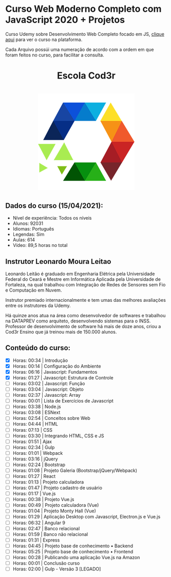 # Curso Web Moderno Completo com JavaScript 2020 + Projetos
Curso Udemy sobre Desenvolvimento Web Completo focado em JS, <a target="_blank" href="https://www.udemy.com/course/curso-web/" >clique aqui</a> para ver o curso na plataforma.

Cada Arquivo possúi uma numeração de acordo com a ordem em que foram feitos no curso, para facilitar a consulta.

<h1 align="center">
    Escola Cod3r
</h1>

<h1 align="center">
    <a href="https://www.cod3r.com.br/">
        <img alt="Cod3r" src="https://github.com/rafaelthosi/webModernoJS/blob/master/logo-cod3r.png" />
    </a>
</h1>


## Dados do curso (15/04/2021):
- Nível de experiência: Todos os níveis
- Alunos: 92031
- Idiomas: Português
- Legendas: Sim
- Aulas: 614
- Vídeo: 89,5 horas no total

## Instrutor Leonardo Moura Leitao
Leonardo Leitão é graduado em Engenharia Elétrica pela Universidade Federal do Ceará e Mestre em Informática Aplicada pela Universidade de Fortaleza, na qual trabalhou com Integração de Redes de Sensores sem Fio e Computação em Nuvem.

Instrutor premiado internacionalmente e tem umas das melhores avaliações entre os instrutores da Udemy.

Há quinze anos atua na área como desenvolvedor de softwares e trabalhou na DATAPREV como arquiteto, desenvolvendo sistemas para o INSS. Professor de desenvolvimento de software há mais de doze anos, criou a Cod3r Ensino que já treinou mais de 150.000 alunos.

## Conteúdo do curso:
- [x] Horas: 00:34 | Introdução
- [x] Horas: 00:14 | Configuração do Ambiente
- [x] Horas: 06:16 | Javascript: Fundamentos 
- [x] Horas: 01:27 | Javascript: Estrutura de Controle 
- [ ] Horas: 03:02 | Javascript: Função 
- [ ] Horas: 03:04 | Javascript: Objeto 
- [ ] Horas: 02:37 | Javascript: Array 
- [ ] Horas: 00:01 | Lista de Exercícios de Javascript 
- [ ] Horas: 03:38 | Node.js 
- [ ] Horas: 03:08 | ESNext 
- [ ] Horas: 02:54 | Conceitos sobre Web 
- [ ] Horas: 04:44 | HTML 
- [ ] Horas: 07:13 | CSS 
- [ ] Horas: 03:30 | Integrando HTML, CSS e JS 
- [ ] Horas: 01:51 | Ajax 
- [ ] Horas: 02:34 | Gulp 
- [ ] Horas: 01:01 | Webpack 
- [ ] Horas: 03:16 | jQuery 
- [ ] Horas: 02:24 | Bootstrap 
- [ ] Horas: 01:08 | Projeto Galeria (Bootstrap/jQuery/Webpack) 
- [ ] Horas: 01:27 | React 
- [ ] Horas: 01:13 | Projeto calculadora  
- [ ] Horas: 01:47 | Projeto cadastro de usuário 
- [ ] Horas: 01:17 | Vue.js 
- [ ] Horas: 00:38 | Projeto Vue.js 
- [ ] Horas: 00:49 | Projeto calculadora (Vue) 
- [ ] Horas: 01:04 | Projeto Monty Hall (Vue) 
- [ ] Horas: 01:29 | Aplicação Desktop com Javascript, Electron.js e Vue.js 
- [ ] Horas: 06:32 | Angular 9 
- [ ] Horas: 02:47 | Banco relacional 
- [ ] Horas: 01:59 | Banco não relacional 
- [ ] Horas: 01:31 | Express 
- [ ] Horas: 04:45 | Projeto base de conhecimento • Backend 
- [ ] Horas: 05:25 | Projeto base de conhecimento • Frontend 
- [ ] Horas: 00:28 | Publicando uma aplicação Vue.js na Amazon 
- [ ] Horas: 00:01 | Conclusão curso 
- [ ] Horas: 02:00 | Gulp - Versão 3 [LEGADO] 